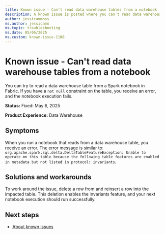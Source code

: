 ```yaml
---
title: Known issue - Can't read data warehouse tables from a notebook
description: A known issue is posted where you can't read data warehouse tables from a notebook.
author: jessicammoss
ms.author: jessicamo
ms.topic: troubleshooting  
ms.date: 05/06/2025
ms.custom: known-issue-1108
---
```


# Known issue - Can't read data warehouse tables from a notebook

You can try to read a data warehouse table from a Spark notebook in Fabric. If you have a `not null` constraint on the table, you receive an error, and the notebook execution fails.

**Status:** Fixed: May 6, 2025

**Product Experience:** Data Warehouse

## Symptoms

When you run a notebook that reads from a data warehouse table, you receive an error. The error message is similar to: `org.apache.spark.sql.delta.DeltaTableFeatureException: Unable to operate on this table because the following table features are enabled in metadata but not listed in protocol: invariants`.

## Solutions and workarounds

To work around the issue, delete a row from and reinsert a row into the impacted table. This deletion enables the invariants feature, and your next notebook execution should run successfully.

## Next steps

- [About known issues](https://support.fabric.microsoft.com/known-issues)
